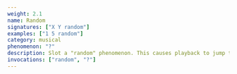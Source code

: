```yaml
---
weight: 2.1
name: Random
signatures: ["X Y random"]
examples: ["1 5 random"]
category: musical
phenomenon: "?"
description: Slot a "random" phenomenon. This causes playback to jump to a random slot in the track.
invocations: ["random", "?"]
---
```

